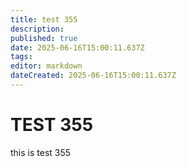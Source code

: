 ```yaml
---
title: test 355
description: 
published: true
date: 2025-06-16T15:00:11.637Z
tags: 
editor: markdown
dateCreated: 2025-06-16T15:00:11.637Z
---
```


# TEST 355
this is test 355
